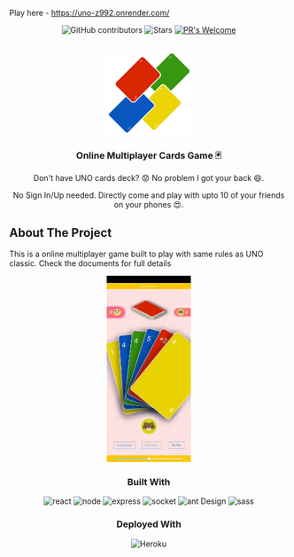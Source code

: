 Play here - https://uno-z992.onrender.com/

<div align="center">

![GitHub contributors](https://img.shields.io/github/contributors/Serjeel-Ranjan-911/UNOGame?style=for-the-badge)
![Stars](https://img.shields.io/github/stars/Serjeel-Ranjan-911/UNOGame?style=for-the-badge)
[![PR's Welcome](https://img.shields.io/badge/PRs-welcome-yellow.svg?style=for-the-badge)](http://makeapullrequest.com)

</div>

<!-- PROJECT LOGO -->
<br />
<div align="center">
    <img src="./Extra/logo512.png" alt="logo" height="150">

  <h3 align="center">Online Multiplayer Cards Game 🃏</h3>
  
  <p align="center">
    Don't have UNO cards deck? 😟 No problem I got your back 😄. 
  </p>
    
  <p align="center">
    No Sign In/Up needed. Directly come and play with upto 10 of your friends on your phones 😍.
  </p>
</div>

<!-- ABOUT THE PROJECT -->

## About The Project

This is a online multiplayer game built to play with same rules as UNO classic. Check the documents for full details

<p align="center"> 
    <img width="30%" src="./Extra/screenrecord.gif" alt="screen recording">
</p>

<h3 align="center">Built With</h3>

<p align="center"> 
    <img src="https://img.shields.io/badge/react-%2320232a.svg?style=for-the-badge&logo=react&logoColor=%2361DAFB" alt="react">
    <img src="https://img.shields.io/badge/node.js-6DA55F?style=for-the-badge&logo=node.js&logoColor=white" alt="node">
    <img src="https://img.shields.io/badge/express.js-%23404d59.svg?style=for-the-badge&logo=express&logoColor=%2361DAFB" alt="express">
    <img src="https://img.shields.io/badge/Socket.io-black?style=for-the-badge&logo=socket.io&badgeColor=010101" alt="socket">
    <img src="https://img.shields.io/badge/-AntDesign-%230170FE?style=for-the-badge&logo=ant-design&logoColor=white" alt="ant Design">
    <img src="https://img.shields.io/badge/SASS-hotpink.svg?style=for-the-badge&logo=SASS&logoColor=white" alt="sass">
</p>

<h3 align="center">Deployed With</h3>

<p align="center">
<img src="https://img.shields.io/badge/heroku-%23430098.svg?style=for-the-badge&logo=heroku&logoColor=white" alt="Heroku">

</p>

